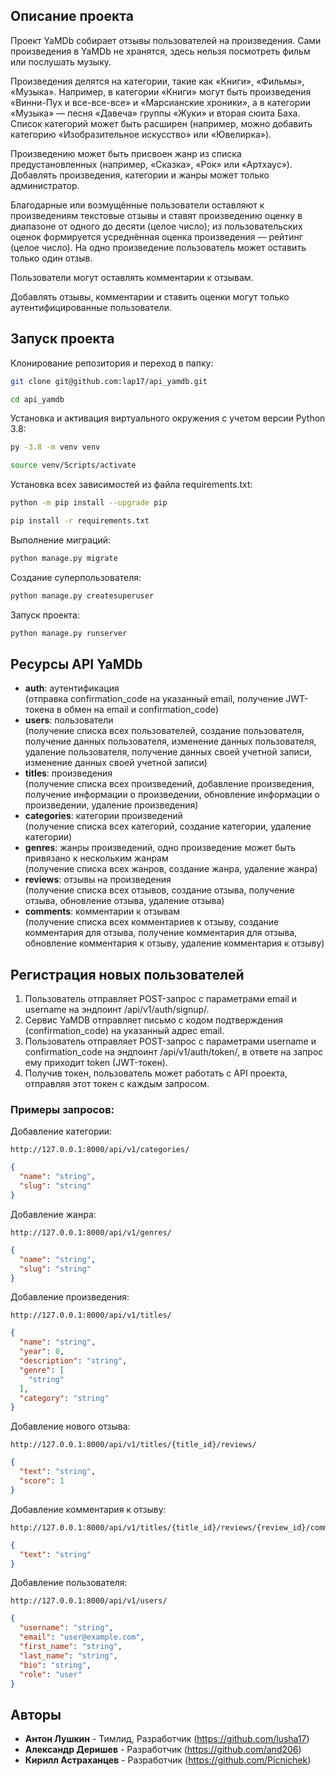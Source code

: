 ## Описание проекта

Проект YaMDb собирает отзывы пользователей на произведения. Сами произведения в YaMDb не хранятся, здесь нельзя посмотреть фильм или послушать музыку.<br>

Произведения делятся на категории, такие как «Книги», «Фильмы», «Музыка». Например, в категории «Книги» могут быть произведения «Винни-Пух и все-все-все» и «Марсианские хроники», а в категории «Музыка» — песня «Давеча» группы «Жуки» и вторая сюита Баха. Список категорий может быть расширен (например, можно добавить категорию «Изобразительное искусство» или «Ювелирка»).<br>

Произведению может быть присвоен жанр из списка предустановленных (например, «Сказка», «Рок» или «Артхаус»). 
Добавлять произведения, категории и жанры может только администратор.<br>

Благодарные или возмущённые пользователи оставляют к произведениям текстовые отзывы и ставят произведению оценку в диапазоне от одного до десяти (целое число); из пользовательских оценок формируется усреднённая оценка произведения — рейтинг (целое число). На одно произведение пользователь может оставить только один отзыв.<br>

Пользователи могут оставлять комментарии к отзывам.<br>

Добавлять отзывы, комментарии и ставить оценки могут только аутентифицированные пользователи.<br>

## Запуск проекта

Клонирование репозитория и переход в папку:

```bash
git clone git@github.com:lap17/api_yamdb.git
```
```bash
cd api_yamdb
```

Установка и активация виртуального окружения c учетом версии Python 3.8:

```bash
py -3.8 -m venv venv
```
```bash
source venv/Scripts/activate
```

Установка всех зависимостей из файла requirements.txt:

```bash
python -m pip install --upgrade pip
```
```bash
pip install -r requirements.txt
```

Выполнение миграций:

```bash
python manage.py migrate
```

Создание суперпользователя:

```bash
python manage.py createsuperuser
```

Запуск проекта:

```bash
python manage.py runserver
```

## Ресурсы API YaMDb

- **auth**: аутентификация<br>
  (отправка confirmation_code на указанный email, получение JWT-токена в обмен на email и confirmation_code)
- **users**: пользователи<br>
  (получение списка всех пользователей, создание пользователя, получение данных пользователя, изменение данных пользователя, удаление пользователя, получение данных своей учетной записи, изменение данных своей учетной записи)
- **titles**: произведения<br>
  (получение списка всех произведений, добавление произведения, получение информации о произведении, обновление информации о произведении, удаление произведения)
- **categories**: категории произведений<br>
  (получение списка всех категорий, создание категории, удаление категории)
- **genres**: жанры произведений, одно произведение может быть привязано к нескольким жанрам<br>
  (получение списка всех жанров, создание жанра, удаление жанра)
- **reviews**: отзывы на произведения<br>
  (получение списка всех отзывов, создание отзыва, получение отзыва, обновление отзыва, удаление отзыва)
- **comments**: комментарии к отзывам<br>
  (получение списка всех комментариев к отзыву, создание комментария для отзыва, получение комментария для отзыва, обновление комментария к отзыву, удаление комментария к отзыву)

## Регистрация новых пользователей

1. Пользователь отправляет POST-запрос с параметрами email и username на эндпоинт /api/v1/auth/signup/.
2. Сервис YaMDB отправляет письмо с кодом подтверждения (confirmation_code) на указанный адрес email.
3. Пользователь отправляет POST-запрос с параметрами username и confirmation_code на эндпоинт /api/v1/auth/token/, в ответе на запрос ему приходит token (JWT-токен).
4. Получив токен, пользователь может работать с API проекта, отправляя этот токен с каждым запросом. 

### Примеры запросов:

Добавление категории:

```
http://127.0.0.1:8000/api/v1/categories/
```

```json
{
  "name": "string",
  "slug": "string"
}
```

Добавление жанра:

```
http://127.0.0.1:8000/api/v1/genres/
```

```json
{
  "name": "string",
  "slug": "string"
}
```

Добавление произведения:

```
http://127.0.0.1:8000/api/v1/titles/
```

```json
{
  "name": "string",
  "year": 0,
  "description": "string",
  "genre": [
    "string"
  ],
  "category": "string"
}
```

Добавление нового отзыва:

```
http://127.0.0.1:8000/api/v1/titles/{title_id}/reviews/
```

```json
{
  "text": "string",
  "score": 1
}
```

Добавление комментария к отзыву:

```
http://127.0.0.1:8000/api/v1/titles/{title_id}/reviews/{review_id}/comments/
```

```json
{
  "text": "string"
}
```

Добавление пользователя:

```
http://127.0.0.1:8000/api/v1/users/
```

```json
{
  "username": "string",
  "email": "user@example.com",
  "first_name": "string",
  "last_name": "string",
  "bio": "string",
  "role": "user"
}
```

## Авторы
+ **Антон Лушкин** - Тимлид, Разработчик (https://github.com/lusha17)
+ **Александр Деришев** - Разработчик  (https://github.com/and206)
+ **Кирилл Астраханцев** - Разработчик (https://github.com/Picnichek)
